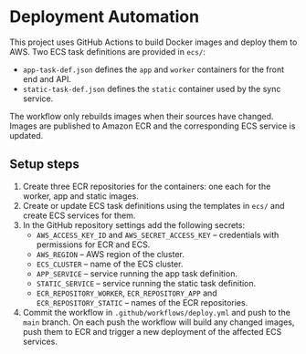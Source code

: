 # Deployment Automation

This project uses GitHub Actions to build Docker images and deploy them to AWS.
Two ECS task definitions are provided in `ecs/`:

- `app-task-def.json` defines the `app` and `worker` containers for the front end
  and API.
- `static-task-def.json` defines the `static` container used by the sync
  service.

The workflow only rebuilds images when their sources have changed. Images are
published to Amazon ECR and the corresponding ECS service is updated.

## Setup steps

1. Create three ECR repositories for the containers: one each for the worker,
   app and static images.
2. Create or update ECS task definitions using the templates in `ecs/` and
   create ECS services for them.
3. In the GitHub repository settings add the following secrets:
   - `AWS_ACCESS_KEY_ID` and `AWS_SECRET_ACCESS_KEY` – credentials with
     permissions for ECR and ECS.
   - `AWS_REGION` – AWS region of the cluster.
   - `ECS_CLUSTER` – name of the ECS cluster.
   - `APP_SERVICE` – service running the app task definition.
   - `STATIC_SERVICE` – service running the static task definition.
   - `ECR_REPOSITORY_WORKER`, `ECR_REPOSITORY_APP` and
     `ECR_REPOSITORY_STATIC` – names of the ECR repositories.
4. Commit the workflow in `.github/workflows/deploy.yml` and push to the `main`
   branch. On each push the workflow will build any changed images, push them to
   ECR and trigger a new deployment of the affected ECS services.

